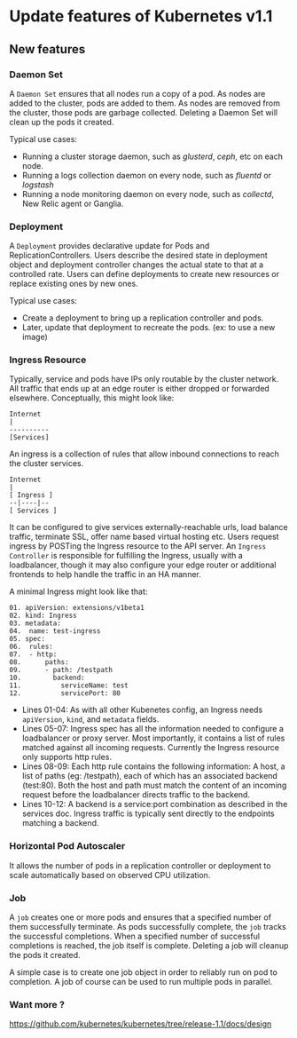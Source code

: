 # Update features of Kubernetes v1.1

## New features
### Daemon Set
A `Daemon Set` ensures that all nodes run a copy of a pod. As nodes are added to the cluster, pods are added to them. As nodes are removed from the cluster, those pods are garbage collected. Deleting a Daemon Set will clean up the pods it created.

Typical use cases:
- Running a cluster storage daemon, such as *glusterd*, *ceph*, etc on each node.
- Running a logs collection daemon on every node, such as *fluentd* or *logstash*
- Running a node monitoring daemon on every node, such as *collectd*, New Relic agent or Ganglia.

### Deployment
A `Deployment` provides declarative update for Pods and ReplicationControllers. Users describe the desired state in deployment object and deployment controller changes the actual state to that at a controlled rate. Users can define deployments to create new resources or replace existing ones by new ones.

Typical use cases:
- Create a deployment to bring up a replication controller and pods.
- Later, update that deployment to recreate the pods. (ex: to use a new image)

### Ingress Resource
Typically, service and pods have IPs only routable by the cluster network. All traffic that ends up at an edge router is either dropped or forwarded elsewhere. Conceptually, this might look like:
```
Internet
|
----------
[Services]
```
An ingress is a collection of rules that allow inbound connections to reach the cluster services.
```
Internet
|
[ Ingress ]
--|----|--
[ Services ]
```
It can be configured to give services externally-reachable urls, load balance traffic, terminate SSL, offer name based virtual hosting etc. Users request ingress by POSTing the Ingress resource to the API server. An `Ingress Controller` is responsible for fulfilling the Ingress, usually with a loadbalancer, though it may also configure your edge router or additional frontends to help handle the traffic in an HA manner.

A minimal Ingress might look like that:
```
01. apiVersion: extensions/v1beta1
02. kind: Ingress
03. metadata:
04.  name: test-ingress
05. spec:
06.  rules:
07.  - http:
08.      paths:
09.      - path: /testpath
10.        backend:
11.          serviceName: test
12.          servicePort: 80
```
- Lines 01-04: As with all other Kubenetes config, an Ingress needs `apiVersion`, `kind`, and `metadata` fields.
- Lines 05-07: Ingress spec has all the information needed to configure a loadbalancer or proxy server. Most importantly, it contains a list of rules matched against all incoming requests. Currently the Ingress resource only supports http rules.
- Lines 08-09: Each http rule contains the following information: A host, a list of paths (eg: /testpath), each of which has an associated backend (test:80). Both the host and path must match the content of an incoming request before the loadbalancer directs traffic to the backend.
- Lines 10-12: A backend is a service:port combination as described in the services doc. Ingress traffic is typically sent directly to the endpoints matching a backend.

### Horizontal Pod Autoscaler
It allows the number of pods in a replication controller or deployment to scale automatically based on observed CPU utilization.

### Job
A `job` creates one or more pods and ensures that a specified number of them successfully terminate. As pods successfully complete, the `job` tracks the successful completions. When a specified number of successful completions is reached, the job itself is complete. Deleting a job will cleanup the pods it created.

A simple case is to create one job object in order to reliably run on pod to completion. A job of course can be used to run multiple pods in parallel.

### Want more ?
https://github.com/kubernetes/kubernetes/tree/release-1.1/docs/design
